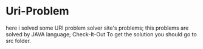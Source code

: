 # Uri-Problem
here i solved some URI problem solver site's problems;
this problems are solved by JAVA language;
Check-It-Out
To get the solution you should go to src folder.

